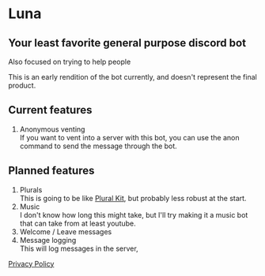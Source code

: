 # Luna
## Your least favorite general purpose discord bot
Also focused on trying to help people

This is an early rendition of the bot currently, and doesn't represent the final product.

## Current features
1. Anonymous venting</br>If you want to vent into a server with this bot, you can use the anon command to send the message through the bot.

## Planned features

1. Plurals</br> This is going to be like [Plural Kit](https://pluralkit.me), but probably less robust at the start.
2. Music</br>
I don't know how long this might take, but I'll try making it a music bot that can take from at least youtube.
3. Welcome / Leave messages
4. Message logging</br>
This will log messages in the server, 

[Privacy Policy](https://shirodev.dev/luna/privacy_policy)